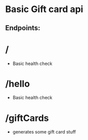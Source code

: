 # Basic Gift card api

## Endpoints:

# /
- Basic health check
# /hello
- Basic health check
# /giftCards
- generates some gift card stuff
